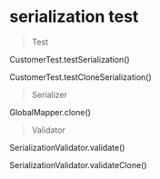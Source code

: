 # serialization test

> Test

CustomerTest.testSerialization()

CustomerTest.testCloneSerialization()

> Serializer

GlobalMapper.clone()

> Validator

SerializationValidator.validate()

SerializationValidator.validateClone()

